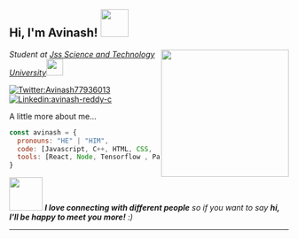 <h2> Hi, I'm Avinash! <img src="https://media.giphy.com/media/mGcNjsfWAjY5AEZNw6/giphy.gif" width="50"></h2>
<img align='right' src="https://media.giphy.com/media/ieyl9zmCjO4b4t6qoY/giphy.gif" width="230">
<p><em>Student at <a href="http://www.unb.br">Jss Science and Technology University</a><img src="https://media.giphy.com/media/fYSnHlufseco8Fh93Z/giphy.gif" width="30"></br>
</em></p>

[![Twitter:Avinash77936013](https://img.shields.io/twitter/follow/Avinash77936013?style=social)](https://twitter.com/Avinash77936013)
[![Linkedin:avinash-reddy-c](https://img.shields.io/badge/-avinash-blue?style=flat-square&logo=Linkedin&logoColor=white&link=https://www.linkedin.com/inavinash-reddy-c-857057235/)](https://www.linkedin.com/in/avinash-reddy-c-857057235/)

A little more about me...  

```javascript
const avinash = {
  pronouns: "HE" | "HIM",
  code: [Javascript, C++, HTML, CSS,  Python],
  tools: [React, Node, Tensorflow , Pandas],
}
```

<img src="https://media.giphy.com/media/LnQjpWaON8nhr21vNW/giphy.gif" width="60"> <em><b>I love connecting with different people</b> so if you want to say <b>hi, I'll be happy to meet you more!</b> :)</em>

---

